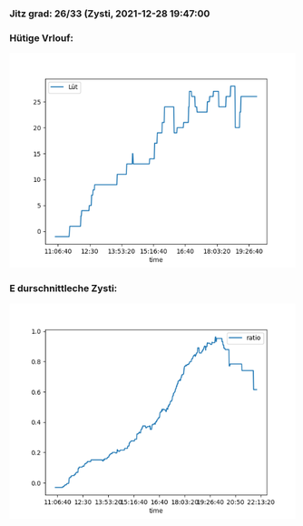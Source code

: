 ### Jitz grad: 26/33 (Zysti, 2021-12-28 19:47:00

### Hütige Vrlouf:
![Graph](Today.png)

### E durschnittleche Zysti:
![Graph](Zysti.png)